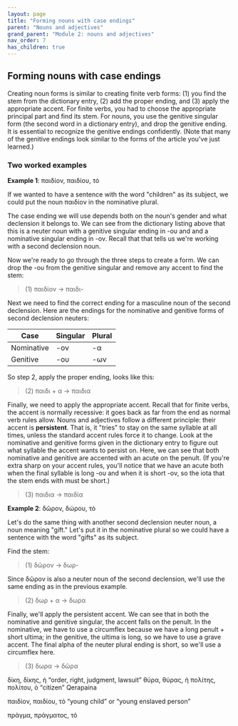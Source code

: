 ```yaml
---
layout: page
title: "Forming nouns with case endings"
parent: "Nouns and adjectives"
grand_parent: "Module 2: nouns and adjectives"
nav_order: 7
has_children: true
---
```



## Forming nouns with case endings

Creating noun forms is similar to creating finite verb forms: (1) you find the stem from the dictionary entry, (2) add the proper ending, and (3) apply the appropriate accent.  For finite verbs, you had to choose the appropriate principal part and find its stem.  For nouns, you use the genitive singular form (the second word in a dictionary entry), and drop the genitive ending. It is essential to recognize the genitive endings confidently. (Note that many of the genitive endings look similar to the forms of the article you've just learned.)


### Two worked examples

**Example 1**: παιδίον, παιδίου, τό 

If we wanted to have a sentence with the word "children" as its subject, we could put the noun παιδίον in the nominative plural.

The case ending we will use depends both on the noun's gender and what declension it belongs to. We can see from the dictionary listing above that this is a neuter noun with a genitive singular ending in -ου and and a nominative singular ending in -ον. Recall that that tells us we're working with a second declension noun.  

Now we're ready to go through the three steps to create a form.  We can drop the -ου from the genitive singular and remove any accent to find the stem:

> (1) παιδίον -> παιδι- 

Next we need to find the correct ending for a masculine noun of the second declension.  Here are the endings for the nominative and genitive forms of second declension neuters:


| Case | Singular | Plural |
| --- |----------- | ----------- |
| Nominative | -ον | -α |
| Genitive | -ου | -ων |


So step 2, apply the proper ending, looks like this:

> (2) παιδι + α -> παιδια


Finally, we need to apply the appropriate accent. Recall that for finite verbs, the accent is normally recessive: it goes back as far from the end as normal verb rules allow.  Nouns and adjectives follow a different principle: their accent is **persistent**.  That is, it "tries" to stay on the same syllable at all times, unless the standard accent rules force it to change.  Look at the nominative and genitive forms given in the dictionary entry to figure out what syllable the accent wants to persist on.  Here, we can see that both nominative and genitive are accented with an acute on the penult.  (If you're extra sharp on your accent rules, you'll notice that we have an acute both when the final syllable is long -ου and when it is short -ον, so the iota that the stem ends with must be short.)

> (3) παιδια -> παιδία






**Example 2**: δῶρον, δώρου, τό 

Let's do the same thing with another second declension neuter noun, a noun meaning "gift."  Let's put it in the nominative plural so we could have a sentence with the word "gifts" as its subject. 

Find the stem:

> (1) δῶρον ->  δωρ-

Since δῶρον is also a neuter noun of the second declension, we'll use the same ending as in the previous example.

> (2) δωρ + α -> δωρα

Finally, we'll apply the persistent accent.  We can see that in both the nominative and genitive singular, the accent falls on the penult.  In the nominative, we have to use a circumflex because we have a long penult + short ultima; in the genitive, the ultima is long, so we have to use a grave accent.  The final alpha of the neuter plural ending is short, so we'll use a circumflex here.



> (3) δωρα -> δῶρα 





δίκη, δίκης, ἡ “order, right, judgment, lawsuit”
θύρα, θύρας, ἡ
πολίτης, πολίτου, ὁ “citizen”
Qerapaina

παιδίον, παιδίου, τό “young child” or “young enslaved person”

πράγμα, πράγματος, τό 






